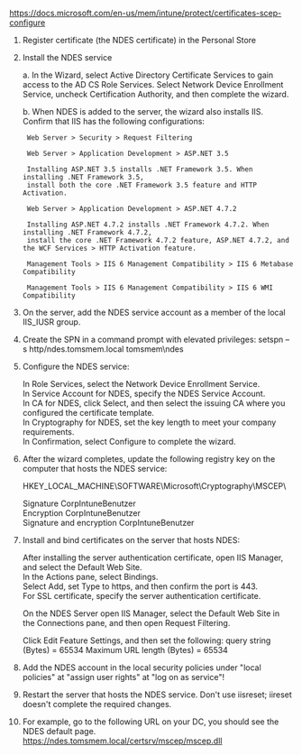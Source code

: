 https://docs.microsoft.com/en-us/mem/intune/protect/certificates-scep-configure

1. Register certificate (the NDES certificate) in the Personal Store

2. Install the NDES service

	a. In the Wizard, select Active Directory Certificate Services to gain access to the AD CS Role Services. 
	   Select Network Device Enrollment Service, uncheck Certification Authority, and then complete the wizard.

	b. When NDES is added to the server, the wizard also installs IIS. Confirm that IIS has the following configurations:

		Web Server > Security > Request Filtering

		Web Server > Application Development > ASP.NET 3.5

		Installing ASP.NET 3.5 installs .NET Framework 3.5. When installing .NET Framework 3.5, 
		install both the core .NET Framework 3.5 feature and HTTP Activation.

		Web Server > Application Development > ASP.NET 4.7.2

		Installing ASP.NET 4.7.2 installs .NET Framework 4.7.2. When installing .NET Framework 4.7.2, 
		install the core .NET Framework 4.7.2 feature, ASP.NET 4.7.2, and the WCF Services > HTTP Activation feature.

		Management Tools > IIS 6 Management Compatibility > IIS 6 Metabase Compatibility

		Management Tools > IIS 6 Management Compatibility > IIS 6 WMI Compatibility

	
3. On the server, add the NDES service account as a member of the local IIS_IUSR group.

4. Create the SPN in a command prompt with elevated privileges: setspn –s http/ndes.tomsmem.local tomsmem\ndes

5. Configure the NDES service:

    In Role Services, select the Network Device Enrollment Service.  
    In Service Account for NDES, specify the NDES Service Account.  
    In CA for NDES, click Select, and then select the issuing CA where you configured the certificate template.  
    In Cryptography for NDES, set the key length to meet your company requirements.  
    In Confirmation, select Configure to complete the wizard.  

6. After the wizard completes, update the following registry key on the computer that hosts the NDES service:

   HKEY_LOCAL_MACHINE\SOFTWARE\Microsoft\Cryptography\MSCEP\

	Signature 					CorpIntuneBenutzer  
	Encryption 					CorpIntuneBenutzer  
	Signature and encryption 	                CorpIntuneBenutzer  

7. Install and bind certificates on the server that hosts NDES:

    After installing the server authentication certificate, open IIS Manager, and select the Default Web Site.  
    In the Actions pane, select Bindings.  
    Select Add, set Type to https, and then confirm the port is 443.  
    For SSL certificate, specify the server authentication certificate.  

    On the NDES Server open IIS Manager, select the Default Web Site in the Connections pane, and then open Request Filtering.
	
    Click Edit Feature Settings, and then set the following:
    query string (Bytes) = 65534
    Maximum URL length (Bytes) = 65534

8. Add the NDES account in the local security policies under "local policies" at "assign user rights" at "log on as service"!
	
9. Restart the server that hosts the NDES service. Don't use iisreset; iireset doesn't complete the required changes.

10. For example, go to the following URL on your DC, you should see the NDES default page.
    https://ndes.tomsmem.local/certsrv/mscep/mscep.dll
